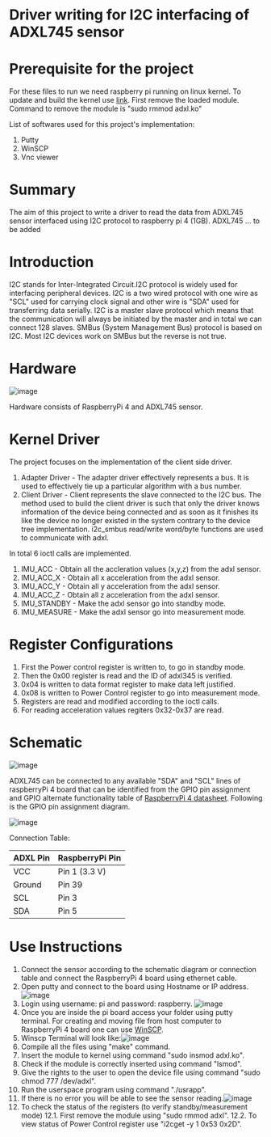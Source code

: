 # Driver writing for I2C interfacing of ADXL745 sensor

# Prerequisite for the project
  For these files to run we need raspberry pi running on linux kernel. To update and build the kernel use [link](https://www.raspberrypi.com/documentation/computers/linux_kernel.html). First remove the loaded module. 
  Command to remove the module is "sudo rmmod adxl.ko" 
  
  List of softwares used for this project's implementation:
  1. Putty
  2. WinSCP
  3. Vnc viewer
 
# Summary
  The aim of this project to write a driver to read the data from ADXL745 sensor interfaced using I2C protocol to raspberry pi 4 (1GB). ADXL745 ... to be added
  
# Introduction  
  I2C stands for Inter-Integrated Circuit.I2C protocol is widely used for interfacing peripheral devices. I2C is a two wired protocol with one wire as "SCL" used for carrying       clock signal and other wire is "SDA" used for transferring data serially. I2C is a master slave protocol which means that the communication will always be initiated by the         master and in total we can connect 128 slaves. SMBus (System Management Bus) protocol is based on I2C. Most I2C devices work on SMBus but the reverse is not true.
  
  
# Hardware
  
   ![image](https://user-images.githubusercontent.com/90611123/145371041-47122bd9-71bb-4fb3-adda-fc893dcfccc4.png)
  
  Hardware consists of RaspberryPi 4 and ADXL745 sensor.

# Kernel Driver
  The project focuses on the implementation of the client side driver.
  1. Adapter Driver - The adapter driver effectively represents a bus. It is used to effectively tie up a particular algorithm with a bus number.
  2. Client Driver - Client represents the slave connected to the I2C bus. The method used to build the client driver is such that only the driver knows information of the device being connected and as soon as it finishes its like the device no longer existed in the system contrary to the device tree implementation. i2c_smbus read/write word/byte functions are used to communicate with adxl.
  
  In total 6 ioctl calls are implemented.
  1. IMU_ACC - Obtain all the accleration values (x,y,z) from the adxl sensor.
  2. IMU_ACC_X - Obtain all x acceleration from the adxl sensor.
  3. IMU_ACC_Y - Obtain all y acceleration from the adxl sensor.
  4. IMU_ACC_Z - Obtain all z acceleration from the adxl sensor.
  5. IMU_STANDBY - Make the adxl sensor go into standby mode.
  7. IMU_MEASURE - Make the adxl sensor go into measurement mode.

# Register Configurations
  1. First the Power control register is written to, to go in standby mode.
  2. Then the 0x00 register is read and the ID of adxl345 is verified.
  3. 0x04 is written to data format register to make data left justified.
  4. 0x08 is written to Power Control register to go into measurement mode.
  5. Registers are read and modified according to the ioctl calls.
  6. For reading acceleration values regiters 0x32-0x37 are read.
  

# Schematic 
  ![image](https://user-images.githubusercontent.com/91187808/145357407-c39e79d1-9e30-4f4d-bb4e-ba7854d7fe6a.png)

  ADXL745 can be connected to any available "SDA" and "SCL" lines of raspberryPi 4 board that can be identified from the GPIO pin assignment and GPIO alternate functionality       table of [RaspberryPi 4 datasheet](https://datasheets.raspberrypi.com/rpi4/raspberry-pi-4-datasheet.pdf). 
  Following is the GPIO pin assignment diagram.
  
  ![image](https://user-images.githubusercontent.com/91187808/145344539-5158935a-cb20-44bf-bc89-94835e4d2372.png)
  
  Connection Table:
  
  | ADXL Pin | RaspberryPi Pin |
  | --- | --- |
  | VCC | Pin 1 (3.3 V)|
  | Ground | Pin 39 |
  | SCL | Pin 3 |
  | SDA | Pin 5|
  
 # Use Instructions
   1. Connect the sensor according to the schematic diagram or connection table and connect the RaspberryPi 4 board using ethernet cable.
   2. Open putty and connect to the board using Hostname or IP address.![image](https://user-images.githubusercontent.com/91187808/145359917-9f3e5310-ddf1-442f-b191-c72cf7c452ca.png)
   3. Login using username: pi and password: raspberry. ![image](https://user-images.githubusercontent.com/91187808/145360147-afe4627f-dc61-4708-a586-c68ff15f9d0c.png)
   4. Once you are inside the pi board access your folder using putty terminal. For creating and moving file from host computer to RaspberryPi 4 board one can use [WinSCP](https://winscp.net/eng/download.php).
   5. Winscp Terminal will look like:![image](https://user-images.githubusercontent.com/91187808/145360719-025f612f-0c51-450d-a408-77375727b1a1.png)
   6. Compile all the files using "make" command.
   7. Insert the module to kernel using command "sudo insmod adxl.ko".
   8. Check if the module is correctly inserted using command "lsmod".
   9. Give the rights to the user to open the device file using command "sudo chmod 777 /dev/adxl".
   10. Run the userspace program using command "./usrapp".
   11. If there is no error you will be able to see the sensor reading.![image](https://user-images.githubusercontent.com/91187808/145360991-494f856e-31d4-479a-8653-1f0aff9daae9.png)
   12. To check the status of the registers (to verify standby/measurement mode)
      12.1. First remove the module using "sudo rmmod adxl".
      12.2. To view status of Power Control register use "i2cget -y 1 0x53 0x2D".
   
   
 
  
 
  

  
   
  
  
